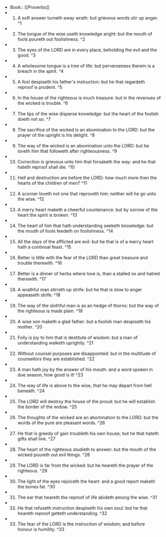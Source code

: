 - Book:: [[Proverbs]]
- 1. A soft answer turneth away wrath: but grievous words stir up anger. ^1
- 2. The tongue of the wise useth knowledge aright: but the mouth of fools poureth out foolishness. ^2
- 3. The eyes of the LORD are in every place, beholding the evil and the good. ^3
- 4. A wholesome tongue is a tree of life: but perverseness therein is a breach in the spirit. ^4
- 5. A fool despiseth his father's instruction: but he that regardeth reproof is prudent. ^5
- 6. In the house of the righteous is much treasure: but in the revenues of the wicked is trouble. ^6
- 7. The lips of the wise disperse knowledge: but the heart of the foolish doeth not so. ^7
- 8. The sacrifice of the wicked is an abomination to the LORD: but the prayer of the upright is his delight. ^8
- 9. The way of the wicked is an abomination unto the LORD: but he loveth him that followeth after righteousness. ^9
- 10. Correction is grievous unto him that forsaketh the way: and he that hateth reproof shall die. ^10
- 11. Hell and destruction are before the LORD: how much more then the hearts of the children of men? ^11
- 12. A scorner loveth not one that reproveth him: neither will he go unto the wise. ^12
- 13. A merry heart maketh a cheerful countenance: but by sorrow of the heart the spirit is broken. ^13
- 14. The heart of him that hath understanding seeketh knowledge: but the mouth of fools feedeth on foolishness. ^14
- 15. All the days of the afflicted are evil: but he that is of a merry heart hath a continual feast. ^15
- 16. Better is little with the fear of the LORD than great treasure and trouble therewith. ^16
- 17. Better is a dinner of herbs where love is, than a stalled ox and hatred therewith. ^17
- 18. A wrathful man stirreth up strife: but he that is slow to anger appeaseth strife. ^18
- 19. The way of the slothful man is as an hedge of thorns: but the way of the righteous is made plain. ^19
- 20. A wise son maketh a glad father: but a foolish man despiseth his mother. ^20
- 21. Folly is joy to him that is destitute of wisdom: but a man of understanding walketh uprightly. ^21
- 22. Without counsel purposes are disappointed: but in the multitude of counsellors they are established. ^22
- 23. A man hath joy by the answer of his mouth: and a word spoken in due season, how good is it! ^23
- 24. The way of life is above to the wise, that he may depart from hell beneath. ^24
- 25. The LORD will destroy the house of the proud: but he will establish the border of the widow. ^25
- 26. The thoughts of the wicked are an abomination to the LORD: but the words of the pure are pleasant words. ^26
- 27. He that is greedy of gain troubleth his own house; but he that hateth gifts shall live. ^27
- 28. The heart of the righteous studieth to answer: but the mouth of the wicked poureth out evil things. ^28
- 29. The LORD is far from the wicked: but he heareth the prayer of the righteous. ^29
- 30. The light of the eyes rejoiceth the heart: and a good report maketh the bones fat. ^30
- 31. The ear that heareth the reproof of life abideth among the wise. ^31
- 32. He that refuseth instruction despiseth his own soul: but he that heareth reproof getteth understanding. ^32
- 33. The fear of the LORD is the instruction of wisdom; and before honour is humility. ^33
